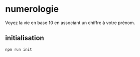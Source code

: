 # numerologie

Voyez la vie en base 10 en associant un chiffre à votre prénom.

## initialisation

`npm run init`
